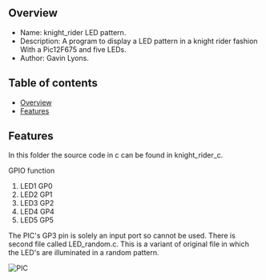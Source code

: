 
Overview
--------------------------------------------
* Name: knight_rider LED pattern. 
* Description: A program to display a LED pattern in a knight rider fashion
With a Pic12F675 and five LEDs.
* Author: Gavin Lyons.

Table of contents
---------------------------

  * [Overview](#overview)
  * [Features](#features)


Features
----------------------

In this folder the source code in c can be found in knight_rider_c.

GPIO function

1. LED1  GP0
2. LED2  GP1
3. LED3  GP2
4. LED4  GP4
5. LED5  GP5


The PIC's GP3 pin is solely an input port so cannot be used.
There is second file called LED_random.c.
This is a variant of original file in which the LED's
are illuminated in a random pattern. 

![PIC](https://github.com/gavinlyonsrepo/pic_12F675_projects/blob/master/images/knightrider.png)

